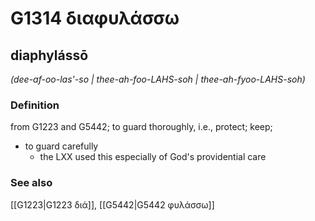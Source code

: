 # G1314 διαφυλάσσω

## diaphylássō

_(dee-af-oo-las'-so | thee-ah-foo-LAHS-soh | thee-ah-fyoo-LAHS-soh)_

### Definition

from G1223 and G5442; to guard thoroughly, i.e., protect; keep; 

- to guard carefully
  - the LXX used this especially of God's providential care

### See also

[[G1223|G1223 διά]], [[G5442|G5442 φυλάσσω]]
